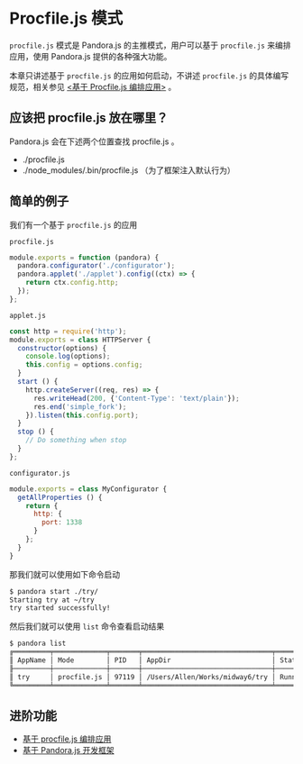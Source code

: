 # Procfile.js 模式

`procfile.js` 模式是 Pandora.js 的主推模式，用户可以基于 `procfile.js` 来编排应用，使用 Pandora.js 提供的各种强大功能。

本章只讲述基于 `procfile.js` 的应用如何启动，不讲述 `procfile.js` 的具体编写规范，相关参见 [&lt;基于 Procfile.js 编排应用&gt;](../custom_procfile.md) 。


## 应该把 procfile.js 放在哪里？ 

Pandora.js 会在下述两个位置查找 procfile.js 。

* ./procfile.js
* ./node_modules/.bin/procfile.js （为了框架注入默认行为）

## 简单的例子


我们有一个基于 `procfile.js` 的应用
 
 `procfile.js`
 
```javascript
module.exports = function (pandora) {
  pandora.configurator('./configurator');
  pandora.applet('./applet').config((ctx) => {
    return ctx.config.http;
  });
};
```

`applet.js`

```javascript
const http = require('http');
module.exports = class HTTPServer {
  constructor(options) {
    console.log(options);
    this.config = options.config;
  }
  start () {
    http.createServer((req, res) => {
      res.writeHead(200, {'Content-Type': 'text/plain'});
      res.end('simple_fork');
    }).listen(this.config.port);
  }
  stop () {
    // Do something when stop
  }
};
```

```configurator.js```

```javascript
module.exports = class MyConfigurator {
  getAllProperties () {
    return {
      http: {
        port: 1338
      }
    };
  }
}
```

那我们就可以使用如下命令启动

```bash
$ pandora start ./try/
Starting try at ~/try
try started successfully!
```


然后我们就可以使用 `list` 命令查看启动结果

```bash
$ pandora list   
╔═════════╤═════════════╤═══════╤════════════════════════════════╤═════════╗
║ AppName │ Mode        │ PID   │ AppDir                         │ State   ║
╟─────────┼─────────────┼───────┼────────────────────────────────┼─────────╢
║ try     │ procfile.js │ 97119 │ /Users/Allen/Works/midway6/try │ Running ║
╚═════════╧═════════════╧═══════╧════════════════════════════════╧═════════╝
```

## 进阶功能


* [基于 procfile.js 编排应用](../custom_procfile.md) 
* [基于 Pandora.js 开发框架](../develop_framework_with_pandora.md) 

